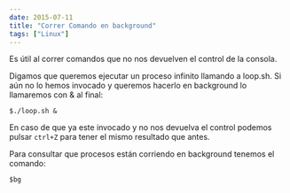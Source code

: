 ```yaml
---
date: 2015-07-11
title: "Correr Comando en background"
tags: ["Linux"]
---
```


Es útil al correr comandos que no nos devuelven el control de la consola.
<!--more-->

Digamos que queremos ejecutar un proceso infinito llamando a loop.sh.
Si aún no lo hemos invocado y queremos hacerlo en background lo llamaremos con & al final:

	$./loop.sh &

En caso de que ya este invocado y no nos devuelva el control podemos pulsar `ctrl+Z` para tener el mismo resultado que antes.

Para consultar que procesos están corriendo en background tenemos el comando:

	$bg
